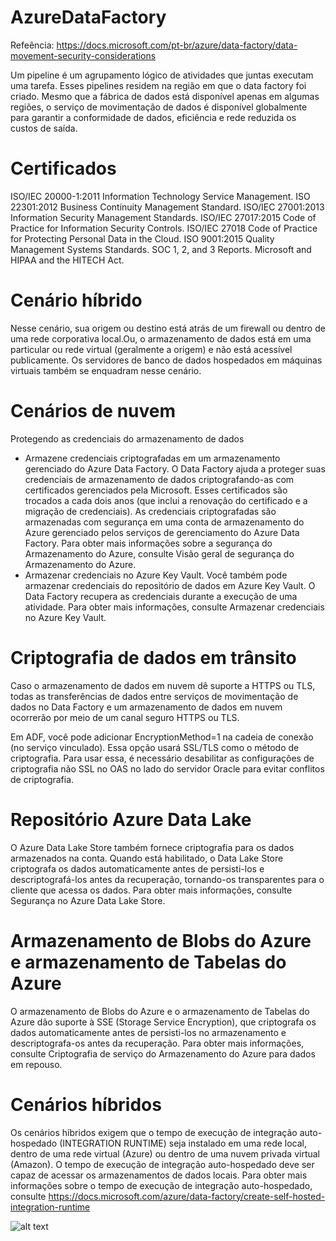 # AzureDataFactory

Refeência: https://docs.microsoft.com/pt-br/azure/data-factory/data-movement-security-considerations

Um pipeline é um agrupamento lógico de atividades que juntas executam uma tarefa. Esses pipelines residem na região em que o data factory foi criado.
Mesmo que a fábrica de dados está disponível apenas em algumas regiões, o serviço de movimentação de dados é disponível globalmente para garantir a conformidade de dados, eficiência e rede reduzida os custos de saída.

# Certificados

ISO/IEC 20000-1:2011 Information Technology Service Management.
ISO 22301:2012 Business Continuity Management Standard.
ISO/IEC 27001:2013 Information Security Management Standards.
ISO/IEC 27017:2015 Code of Practice for Information Security Controls.
ISO/IEC 27018 Code of Practice for Protecting Personal Data in the Cloud.
ISO 9001:2015 Quality Management Systems Standards.
SOC 1, 2, and 3 Reports.
Microsoft and HIPAA and the HITECH Act.


# Cenário híbrido
Nesse cenário, sua origem ou destino está atrás de um firewall ou dentro de uma rede corporativa local.Ou, o armazenamento de dados está em uma particular ou rede virtual (geralmente a origem) e não está acessível publicamente. Os servidores de banco de dados hospedados em máquinas virtuais também se enquadram nesse cenário.
    
# Cenários de nuvem

Protegendo as credenciais do armazenamento de dados

* Armazene credenciais criptografadas em um armazenamento gerenciado do Azure Data Factory. O Data Factory ajuda a proteger suas credenciais de armazenamento de dados criptografando-as com certificados gerenciados pela Microsoft. Esses certificados são trocados a cada dois anos (que inclui a renovação do certificado e a migração de credenciais). As credenciais criptografadas são armazenadas com segurança em uma conta de armazenamento do Azure gerenciado pelos serviços de gerenciamento do Azure Data Factory. Para obter mais informações sobre a segurança do Armazenamento do Azure, consulte Visão geral de segurança do Armazenamento do Azure.
* Armazenar credenciais no Azure Key Vault. Você também pode armazenar credenciais do repositório de dados em Azure Key Vault. O Data Factory recupera as credenciais durante a execução de uma atividade. Para obter mais informações, consulte Armazenar credenciais no Azure Key Vault.

# Criptografia de dados em trânsito
Caso o armazenamento de dados em nuvem dê suporte a HTTPS ou TLS, todas as transferências de dados entre serviços de movimentação de dados no Data Factory e um armazenamento de dados em nuvem ocorrerão por meio de um canal seguro HTTPS ou TLS.

Em ADF, você pode adicionar EncryptionMethod=1 na cadeia de conexão (no serviço vinculado). Essa opção usará SSL/TLS como o método de criptografia. Para usar essa, é necessário desabilitar as configurações de criptografia não SSL no OAS no lado do servidor Oracle para evitar conflitos de criptografia.

# Repositório Azure Data Lake
O Azure Data Lake Store também fornece criptografia para os dados armazenados na conta. Quando está habilitado, o Data Lake Store criptografa os dados automaticamente antes de persisti-los e descriptografá-los antes da recuperação, tornando-os transparentes para o cliente que acessa os dados. Para obter mais informações, consulte Segurança no Azure Data Lake Store.

# Armazenamento de Blobs do Azure e armazenamento de Tabelas do Azure
O armazenamento de Blobs do Azure e o armazenamento de Tabelas do Azure dão suporte à SSE (Storage Service Encryption), que criptografa os dados automaticamente antes de persisti-los no armazenamento e descriptografa-os antes da recuperação. Para obter mais informações, consulte Criptografia de serviço do Armazenamento do Azure para dados em repouso.

# Cenários híbridos
Os cenários híbridos exigem que o tempo de execução de integração auto-hospedado (INTEGRATION RUNTIME) seja instalado em uma rede local, dentro de uma rede virtual (Azure) ou dentro de uma nuvem privada virtual (Amazon). O tempo de execução de integração auto-hospedado deve ser capaz de acessar os armazenamentos de dados locais. Para obter mais informações sobre o tempo de execução de integração auto-hospedado, consulte https://docs.microsoft.com/azure/data-factory/create-self-hosted-integration-runtime

![alt text](https://docs.microsoft.com/pt-br/azure/data-factory/media/data-movement-security-considerations/data-management-gateway-channels.png)
